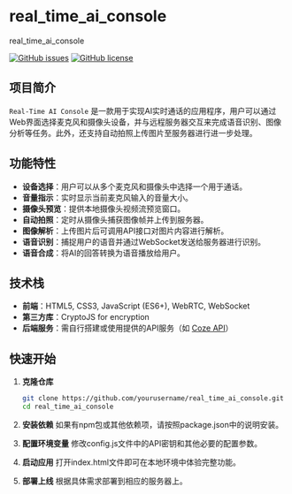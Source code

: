 # real_time_ai_console
real_time_ai_console


[![GitHub issues](https://img.shields.io/github/issues/yourusername/real_time_ai_console)](https://github.com/yourusername/real_time_ai_console/issues)
[![GitHub license](https://img.shields.io/github/license/yourusername/real_time_ai_console)](https://github.com/yourusername/real_time_ai_console/blob/master/LICENSE)

## 项目简介

`Real-Time AI Console` 是一款用于实现AI实时通话的应用程序，用户可以通过Web界面选择麦克风和摄像头设备，并与远程服务器交互来完成语音识别、图像分析等任务。此外，还支持自动拍照上传图片至服务器进行进一步处理。

## 功能特性

- **设备选择**：用户可以从多个麦克风和摄像头中选择一个用于通话。
- **音量指示**：实时显示当前麦克风输入的音量大小。
- **摄像头预览**：提供本地摄像头视频流预览窗口。
- **自动拍照**：定时从摄像头捕获图像帧并上传到服务器。
- **图像解析**：上传图片后可调用API接口对图片内容进行解析。
- **语音识别**：捕捉用户的语音并通过WebSocket发送给服务器进行识别。
- **语音合成**：将AI的回答转换为语音播放给用户。

## 技术栈

- **前端**：HTML5, CSS3, JavaScript (ES6+), WebRTC, WebSocket
- **第三方库**：CryptoJS for encryption
- **后端服务**：需自行搭建或使用提供的API服务（如 [Coze API](https://api.coze.cn)）

## 快速开始

1. **克隆仓库**

   ```bash
   git clone https://github.com/yourusername/real_time_ai_console.git
   cd real_time_ai_console


2. **安装依赖** 如果有npm包或其他依赖项，请按照package.json中的说明安装。
3. **配置环境变量** 修改config.js文件中的API密钥和其他必要的配置参数。
4. **启动应用** 打开index.html文件即可在本地环境中体验完整功能。
5. **部署上线**  根据具体需求部署到相应的服务器上。
 
